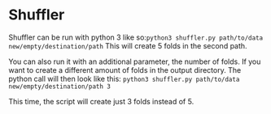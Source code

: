 # Shuffler

Shuffler can be run with python 3 like so:```python3 shuffler.py path/to/data new/empty/destination/path```
This will create 5 folds in the second path.


You can also run it with an additional parameter, the number of folds. If you want to create a different amount of folds in the output directory.
The python call will then look like this:  ```python3 shuffler.py path/to/data new/empty/destination/path 3```

This time, the script will create just 3 folds instead of 5.